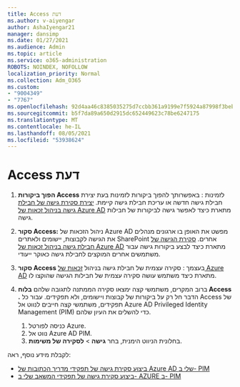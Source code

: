 ```yaml
---
title: Access דעת
ms.author: v-aiyengar
author: AshaIyengar21
manager: dansimp
ms.date: 01/27/2021
ms.audience: Admin
ms.topic: article
ms.service: o365-administration
ROBOTS: NOINDEX, NOFOLLOW
localization_priority: Normal
ms.collection: Adm_O365
ms.custom:
- "9004349"
- "7767"
ms.openlocfilehash: 92d4aa46c8385035275d7ccbb361a9199e7f5924a87998f3beba32a2b02bbcc9
ms.sourcegitcommit: b5f7da89a650d2915dc652449623c78be6247175
ms.translationtype: MT
ms.contentlocale: he-IL
ms.lasthandoff: 08/05/2021
ms.locfileid: "53938624"
---
```

# <a name="access-reviews"></a>Access דעת

1. **הפוך ביקורות Access** לזמינות : באפשרותך להפוך ביקורות לזמינות בעת יצירת חבילת גישה חדשה או עריכת חבילת גישה קיימת. [יצירת סקירת גישה של חבילת גישה בניהול זכאות של Azure AD](https://docs.microsoft.com/azure/active-directory/governance/entitlement-management-access-reviews-create) מתארת כיצד לאפשר גישה לביקורות של חבילות גישה.

1. **סקור Access:** ניהול הזכאות של Azure AD מפשט את האופן בו ארגונים מנהלים את הגישה לקבוצות, יישומים ולאתרים SharePoint אחרים. [סקירת הגישה של חבילת גישה בניהול זכאות של Azure AD](https://docs.microsoft.com/azure/active-directory/governance/entitlement-management-access-reviews-create) מתארת כיצד לבצע ביקורות גישה עבור משתמשים אחרים המוקצים לחבילת גישה כאוקר ייעודי.

1. **סקור Access** בעצמך : סקירה עצמית של חבילת גישה בניהול [זכאות של Azure AD](https://docs.microsoft.com/azure/active-directory/governance/entitlement-management-access-reviews-self-review) מתארת כיצד משתמש עושה סקירה עצמית של חבילות הגישה שהוקצו לו.

1. ברוב המקרים, משתמשי קצה ימצאו סקירה הממתנה לתגובה שלהם **בלוח Access .** הדבר חל רק על ביקורות של קבוצות ויישומים, ולא תפקידים. עבור כל Access של תפקידים, משתמשי קצה חייבים לנווט אל Azure AD Privileged Identity Management (PIM) כדי להשלים את העיון שלהם.

    1. כניסה לפורטל Azure.
    2. נווט אל Azure AD PIM.
    3. בחלונית הניווט הימנית, בחר **גישה**  >  **לסקירה של משימות**.
    
לקבלת מידע נוסף, ראה:

- [ביצוע סקירת גישה של תפקידי מדריך הכתובות של Azure AD שלי ב- PIM ](https://docs.microsoft.com/azure/active-directory/privileged-identity-management/pim-how-to-perform-security-review/)
- [ביצוע סקירת גישה של תפקידי המשאב שלי ב- AZURE ב- PIM](https://docs.microsoft.com/azure/active-directory/privileged-identity-management/pim-resource-roles-perform-access-review/)